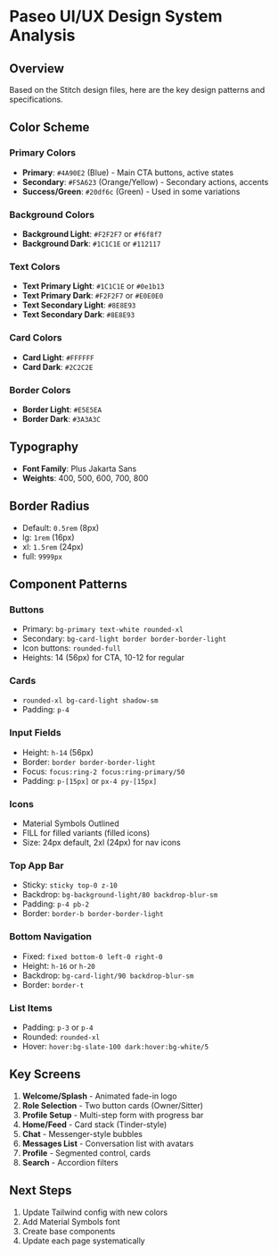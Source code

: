 # Paseo UI/UX Design System Analysis

## Overview
Based on the Stitch design files, here are the key design patterns and specifications.

## Color Scheme

### Primary Colors
- **Primary**: `#4A90E2` (Blue) - Main CTA buttons, active states
- **Secondary**: `#F5A623` (Orange/Yellow) - Secondary actions, accents
- **Success/Green**: `#20df6c` (Green) - Used in some variations

### Background Colors
- **Background Light**: `#F2F2F7` or `#f6f8f7`
- **Background Dark**: `#1C1C1E` or `#112117`

### Text Colors
- **Text Primary Light**: `#1C1C1E` or `#0e1b13`
- **Text Primary Dark**: `#F2F2F7` or `#E0E0E0`
- **Text Secondary Light**: `#8E8E93`
- **Text Secondary Dark**: `#8E8E93`

### Card Colors
- **Card Light**: `#FFFFFF`
- **Card Dark**: `#2C2C2E`

### Border Colors
- **Border Light**: `#E5E5EA`
- **Border Dark**: `#3A3A3C`

## Typography
- **Font Family**: Plus Jakarta Sans
- **Weights**: 400, 500, 600, 700, 800

## Border Radius
- Default: `0.5rem` (8px)
- lg: `1rem` (16px)
- xl: `1.5rem` (24px)
- full: `9999px`

## Component Patterns

### Buttons
- Primary: `bg-primary text-white rounded-xl`
- Secondary: `bg-card-light border border-border-light`
- Icon buttons: `rounded-full`
- Heights: 14 (56px) for CTA, 10-12 for regular

### Cards
- `rounded-xl bg-card-light shadow-sm`
- Padding: `p-4`

### Input Fields
- Height: `h-14` (56px)
- Border: `border border-border-light`
- Focus: `focus:ring-2 focus:ring-primary/50`
- Padding: `p-[15px]` or `px-4 py-[15px]`

### Icons
- Material Symbols Outlined
- FILL for filled variants (filled icons)
- Size: 24px default, 2xl (24px) for nav icons

### Top App Bar
- Sticky: `sticky top-0 z-10`
- Backdrop: `bg-background-light/80 backdrop-blur-sm`
- Padding: `p-4 pb-2`
- Border: `border-b border-border-light`

### Bottom Navigation
- Fixed: `fixed bottom-0 left-0 right-0`
- Height: `h-16` or `h-20`
- Backdrop: `bg-card-light/90 backdrop-blur-sm`
- Border: `border-t`

### List Items
- Padding: `p-3` or `p-4`
- Rounded: `rounded-xl`
- Hover: `hover:bg-slate-100 dark:hover:bg-white/5`

## Key Screens

1. **Welcome/Splash** - Animated fade-in logo
2. **Role Selection** - Two button cards (Owner/Sitter)
3. **Profile Setup** - Multi-step form with progress bar
4. **Home/Feed** - Card stack (Tinder-style)
5. **Chat** - Messenger-style bubbles
6. **Messages List** - Conversation list with avatars
7. **Profile** - Segmented control, cards
8. **Search** - Accordion filters

## Next Steps
1. Update Tailwind config with new colors
2. Add Material Symbols font
3. Create base components
4. Update each page systematically

